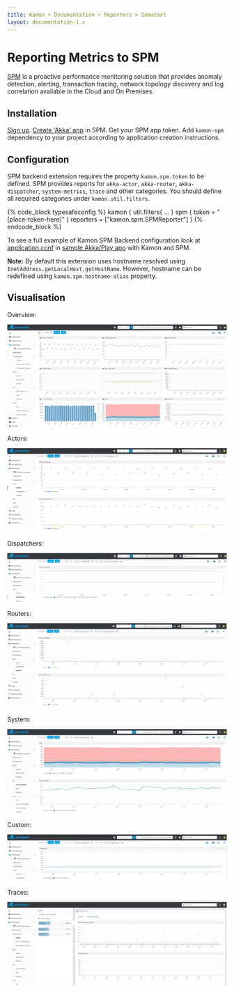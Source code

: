 ```yaml
---
title: Kamon > Documentation > Reporters > Sematext
layout: documentation-1.x
---
```


Reporting Metrics to SPM
=======================

[SPM] is a proactive performance monitoring solution that provides anomaly detection, alerting, transaction tracing, network topology discovery and log correlation available in the Cloud and On Premises.

Installation
------------

[Sign up]. [Create 'Akka' app] in SPM. Get your SPM app token. Add `kamon-spm` dependency to your project according to application creation instructions.

Configuration
-------------

SPM backend extension requires the property `kamon.spm.token` to be defined. SPM provides reports for `akka-actor`, `akka-router`, `akka-dispatcher`, `system-metrics`, `trace` and other categories. You should define all required categories under `kamon.util.filters`.

{% code_block typesafeconfig %}
  kamon {
    util.filters{
      ...
    }
    spm {
      token = "[place-token-here]"
    }
    reporters = ["kamon.spm.SPMReporter"]
  }
{% endcode_block %}

To see a full example of Kamon SPM Backend configuration look at [application.conf] in [sample Akka/Play app] with Kamon and SPM.

**Note:** By default this extension uses hostname resolved using `InetAddress.getLocalHost.getHostName`. However, hostname can be redefined using `kamon.spm.hostname-alias` property.

Visualisation
-------------

Overview:

<img class="img-fluid" src="/assets/img/spm-module-overview.png">

Actors:

<img class="img-fluid" src="/assets/img/spm-module-actors.png">

Dispatchers:

<img class="img-fluid" src="/assets/img/spm-module-dispatchers.png">

Routers:

<img class="img-fluid" src="/assets/img/spm-module-routers.png">

System:

<img class="img-fluid" src="/assets/img/spm-module-system.png">

Custom:

<img class="img-fluid" src="/assets/img/spm-module-custom.png">

Traces:

<img class="img-fluid" src="/assets/img/spm-module-traces.png">


[SPM]: http://sematext.com/spm/index.html
[Sign up]: https://apps.sematext.com/users-web/register.do
[Create 'Akka' app]: https://apps.sematext.com/spm-reports/registerApplication.do
[sample Akka/Play app]: https://github.com/sematext/kamon-spm-example
[application.conf]: https://github.com/sematext/kamon-spm-example/blob/master/src/main/resources/application.conf
